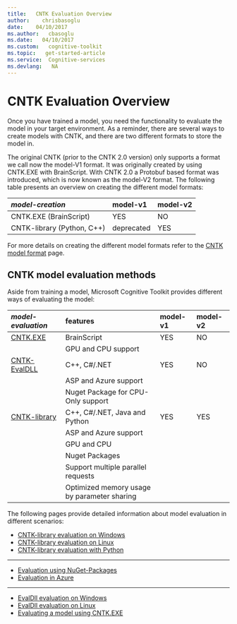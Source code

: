 ```yaml
---
title:   CNTK Evaluation Overview
author:    chrisbasoglu
date:    04/10/2017
ms.author:   cbasoglu
ms.date:   04/10/2017
ms.custom:   cognitive-toolkit
ms.topic:   get-started-article
ms.service:  Cognitive-services
ms.devlang:   NA
---
```


# CNTK Evaluation Overview

Once you have trained a model, you need the functionality to evaluate the model in your target environment. As a reminder, 
there are several ways to create models with CNTK, and there are two different formats to store the model in.

The original CNTK (prior to the CNTK 2.0 version) only supports a format we call now the model-V1 format. It was originally created by using CNTK.EXE with BrainScript. With CNTK 2.0 a Protobuf based format was introduced, which is now 
known as the model-V2 format. The following table presents an overview on creating the different model formats:

|  _model-creation_     | model-v1 | model-v2 |
|:----------------------|:---------|:---------|
| CNTK.EXE (BrainScript) |     YES     | NO |
| CNTK-library (Python, C++) | deprecated | YES |

For more details on creating the different model formats refer to the [CNTK model format](./CNTK-model-format.md) page.

## CNTK model evaluation methods

Aside from training a model, Microsoft Cognitive Toolkit provides different ways of evaluating the model:

|  _model-evaluation_     | features | model-v1 | model-v2 |
|:----------------------|:----|:----|:-----|
| [CNTK.EXE](./CNTK-Evaluation-using-cntk.exe.md) | BrainScript |    YES     | NO |
| | GPU and CPU support |||
| [CNTK-EvalDLL](./EvalDll-Evaluation-Overview.md) |  C++, C#/.NET | YES | NO |
| | ASP and Azure support |||
| | Nuget Package for CPU-Only support |||
|[CNTK-library](./CNTK-Library-Evaluation-Overview.md) | C++, C#/.NET, Java and Python | YES | YES | 
| | ASP and Azure support |||
| | GPU and CPU |||
| | Nuget Packages |||
| | Support multiple parallel requests |||
| | Optimized memory usage by parameter sharing ||| 

The following pages provide detailed information about model evaluation in different scenarios:

- [CNTK-library evaluation on Windows](./CNTK-Library-Evaluation-on-Windows.md)
- [CNTK-library evaluation on Linux](./CNTK-Library-Evaluation-on-Linux.md)
- [CNTK-library evaluation with Python](./How-do-I-Evaluate-models-in-Python.md)

***

- [Evaluation using NuGet-Packages](./NuGet-Package.md)
- [Evaluation in Azure](./Evaluate-a-model-in-an-Azure-WebApi.md)

***

- [EvalDll evaluation on Windows](./EvalDll-Evaluation-on-Windows.md)
- [EvalDll evaluation on Linux](./EvalDll-Evaluation-on-Linux.md)    
- [Evaluating a model using CNTK.EXE](./CNTK-Evaluation-using-cntk.exe.md)    
